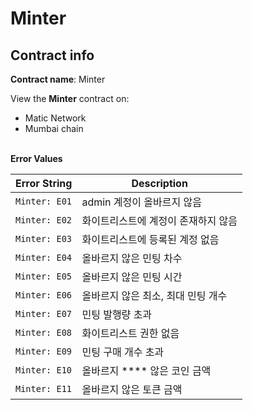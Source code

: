 # Minter

## Contract info

**Contract name**: Minter

View the **Minter** contract on:

* Matic Network
* Mumbai chain

\
**Error Values**

| Error String  | Description            |
| ------------- | ---------------------- |
| `Minter: E01` | admin 계정이 올바르지 않음      |
| `Minter: E02` | 화이트리스트에 계정이 존재하지 않음    |
| `Minter: E03` | 화이트리스트에 등록된 계정 없음      |
| `Minter: E04` | 올바르지 않은 민팅 차수          |
| `Minter: E05` | 올바르지 않은 민팅 시간          |
| `Minter: E06` | 올바르지 않은 최소, 최대 민팅 개수   |
| `Minter: E07` | 민팅 발행량 초과              |
| `Minter: E08` | 화이트리스트 권한 없음           |
| `Minter: E09` | 민팅 구매 개수 초과            |
| `Minter: E10` | 올바르지 \*\*\*\* 않은 코인 금액 |
| `Minter: E11` | 올바르지 않은 토큰 금액          |

